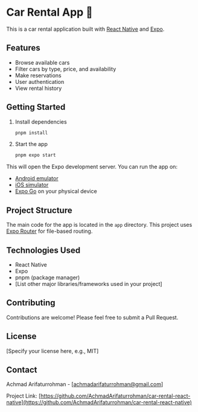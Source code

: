 # Car Rental App 🚗

This is a car rental application built with [React Native](https://reactnative.dev/) and [Expo](https://expo.dev).

## Features

- Browse available cars
- Filter cars by type, price, and availability
- Make reservations
- User authentication
- View rental history

## Getting Started

1. Install dependencies

   ```bash
   pnpm install
   ```

2. Start the app

   ```bash
   pnpm expo start
   ```

This will open the Expo development server. You can run the app on:

- [Android emulator](https://docs.expo.dev/workflow/android-studio-emulator/)
- [iOS simulator](https://docs.expo.dev/workflow/ios-simulator/)
- [Expo Go](https://expo.dev/go) on your physical device

## Project Structure

The main code for the app is located in the `app` directory. This project uses [Expo Router](https://docs.expo.dev/router/introduction/) for file-based routing.

## Technologies Used

- React Native
- Expo
- pnpm (package manager)
- [List other major libraries/frameworks used in your project]

## Contributing

Contributions are welcome! Please feel free to submit a Pull Request.

## License

[Specify your license here, e.g., MIT]

## Contact

Achmad Arifaturrohman - [achmadarifaturrohman@gmail.com]

Project Link: [https://github.com/AchmadArifaturrohman/car-rental-react-native](https://github.com/AchmadArifaturrohman/car-rental-react-native)
